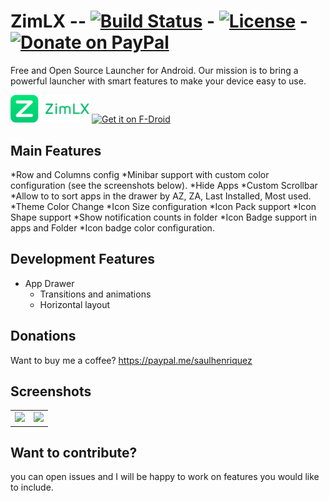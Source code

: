 # ZimLX -- [![Build Status](https://travis-ci.org/otakuhqz/ZimLX.svg?branch=master)](https://travis-ci.org/otakuhqz/ZimLX) - [![License](https://img.shields.io/badge/License-Apache%202.0-blue.svg)](https://opensource.org/licenses/Apache-2.0) - [![Donate on PayPal](https://img.shields.io/badge/PayPal-Donate%20Now-brightgreen.svg)](https://paypal.me/saulhenriquez)

Free and Open Source Launcher for Android.
Our mission is to bring a powerful launcher with smart features to make your device easy to use.

[<img src="Logo/logotype.png" width="25%" alt="Zim Launcher">](https://github.com/otakuhqz/ZimLX)  [<img src="https://f-droid.org/badge/get-it-on.png"
     alt="Get it on F-Droid"
     height="80">](https://f-droid.org/packages/org.zimmob.zimlx/)


## Main Features

*Row and Columns config
*Minibar support with custom color configuration (see the screenshots below).
*Hide Apps
*Custom Scrollbar
*Allow to to sort apps in the drawer by AZ, ZA, Last Installed, Most used.
*Theme Color Change
*Icon Size configuration
*Icon Pack support
*Icon Shape support
*Show notification counts in folder
*Icon Badge support in apps and Folder
*Icon badge color configuration.

## Development Features
* App Drawer
    * Transitions and animations
    * Horizontal layout
    
## Donations
Want to buy me a coffee? https://paypal.me/saulhenriquez


## Screenshots
<table>
    <tr>
        <td><img src="https://github.com/otakuhqz/ZimLX/blob/master/snapshots/zlxdesktop.jpg" width="256" />
        </td>
        <td><img src="https://github.com/otakuhqz/ZimLX/blob/master/snapshots/zlxfolder.jpg" width="256" />
        </td>
    </tr>
<table>

## Want to contribute?
you can open issues and I will be happy to work on features you would like to include.